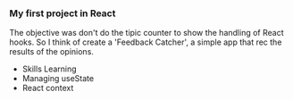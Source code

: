 ### My first project in React

The objective was don't do the tipic counter to show the handling of React hooks. So I think of create a 'Feedback Catcher', a simple app that rec the results of the opinions. 


* Skills Learning
 * Managing useState
 * React context